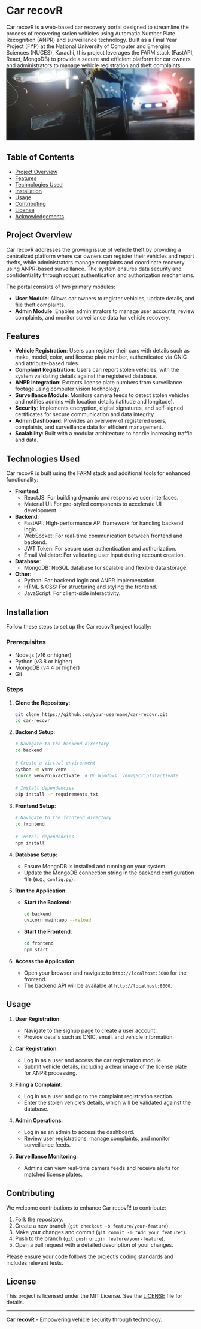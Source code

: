 # Car recovR

Car recovR is a web-based car recovery portal designed to streamline the process of recovering stolen vehicles using Automatic Number Plate Recognition (ANPR) and surveillance technology. Built as a Final Year Project (FYP) at the National University of Computer and Emerging Sciences (NUCES), Karachi, this project leverages the FARM stack (FastAPI, React, MongoDB) to provide a secure and efficient platform for car owners and administrators to manage vehicle registration and theft complaints.
![](https://github.com/MuhammadEahtesham/CarrecovR-FYP/blob/main/img.jpg)

## Table of Contents

- [Project Overview](#project-overview)
- [Features](#features)
- [Technologies Used](#technologies-used)
- [Installation](#installation)
- [Usage](#usage)
- [Contributing](#contributing)
- [License](#license)
- [Acknowledgements](#acknowledgements)

## Project Overview

Car recovR addresses the growing issue of vehicle theft by providing a centralized platform where car owners can register their vehicles and report thefts, while administrators manage complaints and coordinate recovery using ANPR-based surveillance. The system ensures data security and confidentiality through robust authentication and authorization mechanisms.

The portal consists of two primary modules:

- **User Module**: Allows car owners to register vehicles, update details, and file theft complaints.
- **Admin Module**: Enables administrators to manage user accounts, review complaints, and monitor surveillance data for vehicle recovery.

## Features

- **Vehicle Registration**: Users can register their cars with details such as make, model, color, and license plate number, authenticated via CNIC and attribute-based rules.
- **Complaint Registration**: Users can report stolen vehicles, with the system validating details against the registered database.
- **ANPR Integration**: Extracts license plate numbers from surveillance footage using computer vision technology.
- **Surveillance Module**: Monitors camera feeds to detect stolen vehicles and notifies admins with location details (latitude and longitude).
- **Security**: Implements encryption, digital signatures, and self-signed certificates for secure communication and data integrity.
- **Admin Dashboard**: Provides an overview of registered users, complaints, and surveillance data for efficient management.
- **Scalability**: Built with a modular architecture to handle increasing traffic and data.

## Technologies Used

Car recovR is built using the FARM stack and additional tools for enhanced functionality:

- **Frontend**:
  - ReactJS: For building dynamic and responsive user interfaces.
  - Material UI: For pre-styled components to accelerate UI development.
- **Backend**:
  - FastAPI: High-performance API framework for handling backend logic.
  - WebSocket: For real-time communication between frontend and backend.
  - JWT Token: For secure user authentication and authorization.
  - Email Validator: For validating user input during account creation.
- **Database**:
  - MongoDB: NoSQL database for scalable and flexible data storage.
- **Other**:
  - Python: For backend logic and ANPR implementation.
  - HTML & CSS: For structuring and styling the frontend.
  - JavaScript: For client-side interactivity.

## Installation

Follow these steps to set up the Car recovR project locally:

### Prerequisites

- Node.js (v16 or higher)
- Python (v3.8 or higher)
- MongoDB (v4.4 or higher)
- Git

### Steps

1. **Clone the Repository**:

   ```bash
   git clone https://github.com/your-username/car-recovr.git
   cd car-recovr
   ```

2. **Backend Setup**:

   ```bash
   # Navigate to the backend directory
   cd backend

   # Create a virtual environment
   python -m venv venv
   source venv/bin/activate  # On Windows: venv\Scripts\activate

   # Install dependencies
   pip install -r requirements.txt
   ```

3. **Frontend Setup**:

   ```bash
   # Navigate to the frontend directory
   cd frontend

   # Install dependencies
   npm install
   ```

4. **Database Setup**:

   - Ensure MongoDB is installed and running on your system.
   - Update the MongoDB connection string in the backend configuration file (e.g., `config.py`).

5. **Run the Application**:

   - **Start the Backend**:
     ```bash
     cd backend
     uvicorn main:app --reload
     ```
   - **Start the Frontend**:
     ```bash
     cd frontend
     npm start
     ```

6. **Access the Application**:
   - Open your browser and navigate to `http://localhost:3000` for the frontend.
   - The backend API will be available at `http://localhost:8000`.

## Usage

1. **User Registration**:

   - Navigate to the signup page to create a user account.
   - Provide details such as CNIC, email, and vehicle information.

2. **Car Registration**:

   - Log in as a user and access the car registration module.
   - Submit vehicle details, including a clear image of the license plate for ANPR processing.

3. **Filing a Complaint**:

   - Log in as a user and go to the complaint registration section.
   - Enter the stolen vehicle’s details, which will be validated against the database.

4. **Admin Operations**:

   - Log in as an admin to access the dashboard.
   - Review user registrations, manage complaints, and monitor surveillance feeds.

5. **Surveillance Monitoring**:
   - Admins can view real-time camera feeds and receive alerts for matched license plates.

## Contributing

We welcome contributions to enhance Car recovR! to contribute:

1. Fork the repository.
2. Create a new branch (`git checkout -b feature/your-feature`).
3. Make your changes and commit (`git commit -m "Add your feature"`).
4. Push to the branch (`git push origin feature/your-feature`).
5. Open a pull request with a detailed description of your changes.

Please ensure your code follows the project’s coding standards and includes relevant tests.

## License

This project is licensed under the MIT License. See the [LICENSE](LICENSE) file for details.


---

**Car recovR** - Empowering vehicle security through technology.
